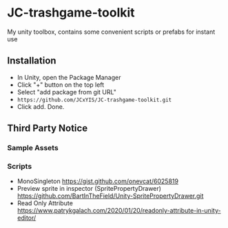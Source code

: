# JC-trashgame-toolkit
My unity toolbox, contains some convenient scripts or prefabs for instant use

## Installation
- In Unity, open the Package Manager
- Click "+" button on the top left
- Select "add package from git URL"
- `https://github.com/JCxYIS/JC-trashgame-toolkit.git`
- Click add. Done.

## Third Party Notice
### Sample Assets
### Scripts
- MonoSingleton https://gist.github.com/onevcat/6025819
- Preview sprite in inspector (SpritePropertyDrawer) https://github.com/BartInTheField/Unity-SpritePropertyDrawer.git
- Read Only Attribute https://www.patrykgalach.com/2020/01/20/readonly-attribute-in-unity-editor/